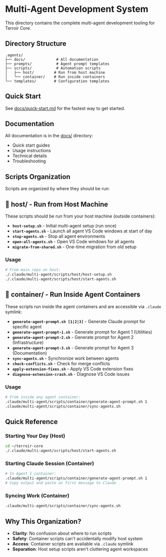 # Multi-Agent Development System

This directory contains the complete multi-agent development tooling for Terroir Core.

## Directory Structure

```text
.agents/
├── docs/              # All documentation
├── prompts/           # Agent prompt templates
├── scripts/           # Automation scripts
│   ├── host/         # Run from host machine
│   └── container/    # Run inside containers
└── templates/        # Configuration templates
```

## Quick Start

See [docs/quick-start.md](docs/quick-start.md) for the fastest way to get started.

## Documentation

All documentation is in the [docs/](docs/) directory:

- Quick start guides
- Usage instructions
- Technical details
- Troubleshooting

## Scripts Organization

Scripts are organized by where they should be run:

## 📁 host/ - Run from Host Machine

These scripts should be run from your host machine (outside containers):

- **`host-setup.sh`** - Initial multi-agent setup (run once)
- **`start-agents.sh`** - Launch all agent VS Code windows at start of day
- **`stop-agents.sh`** - Stop all agent environments
- **`open-all-agents.sh`** - Open VS Code windows for all agents
- **`migrate-from-shared.sh`** - One-time migration from old setup

### Usage

```bash
# From main repo on host:
./.claude/multi-agent/scripts/host/host-setup.sh
./.claude/multi-agent/scripts/host/start-agents.sh
```

## 📁 container/ - Run Inside Agent Containers

These scripts run inside the agent containers and are accessible via `.claude` symlink:

- **`generate-agent-prompt.sh [1|2|3]`** - Generate Claude prompt for specific agent
- **`generate-agent-prompt-1.sh`** - Generate prompt for Agent 1 (Utilities)
- **`generate-agent-prompt-2.sh`** - Generate prompt for Agent 2 (Infrastructure)
- **`generate-agent-prompt-3.sh`** - Generate prompt for Agent 3 (Documentation)
- **`sync-agents.sh`** - Synchronize work between agents
- **`check-conflicts.sh`** - Check for merge conflicts
- **`apply-extension-fixes.sh`** - Apply VS Code extension fixes
- **`diagnose-extension-crash.sh`** - Diagnose VS Code issues

### Usage

```bash
# From inside any agent container:
.claude/multi-agent/scripts/container/generate-agent-prompt.sh 1
.claude/multi-agent/scripts/container/sync-agents.sh
```

## Quick Reference

### Starting Your Day (Host)

```bash
cd ~/terroir-core
./.claude/multi-agent/scripts/host/start-agents.sh
```

### Starting Claude Session (Container)

```bash
# In Agent 1 container:
.claude/multi-agent/scripts/container/generate-agent-prompt.sh 1
# Copy output and paste as first message to Claude
```

### Syncing Work (Container)

```bash
.claude/multi-agent/scripts/container/sync-agents.sh
```

## Why This Organization?

- **Clarity**: No confusion about where to run scripts
- **Safety**: Container scripts can't accidentally modify host system
- **Access**: Container scripts are available via `.claude` symlink
- **Separation**: Host setup scripts aren't cluttering agent workspaces
